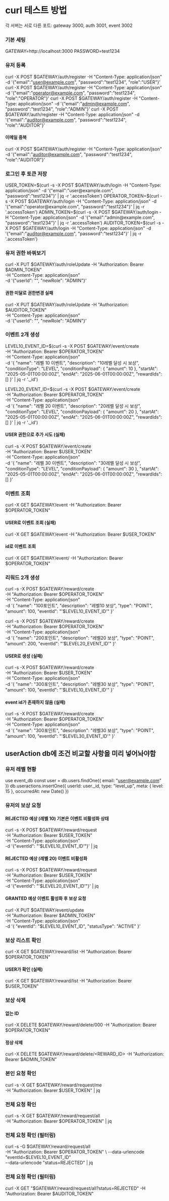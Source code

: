 # curl 테스트 방법

각 서버는 서로 다른 포트: gateway 3000, auth 3001, event 3002

### 기본 세팅
GATEWAY=http://localhost:3000
PASSWORD=test1234

### 유저 등록
curl -X POST $GATEWAY/auth/register -H "Content-Type: application/json" -d '{"email":"user@example.com", "password":"test1234", "role":"USER"}'
curl -X POST $GATEWAY/auth/register -H "Content-Type: application/json" -d '{"email":"operator@example.com", "password":"test1234", "role":"OPERATOR"}'
curl -X POST $GATEWAY/auth/register -H "Content-Type: application/json" -d '{"email":"admin@example.com", "password":"test1234", "role":"ADMIN"}'
curl -X POST $GATEWAY/auth/register -H "Content-Type: application/json" -d '{"email":"auditor@example.com", "password":"test1234", "role":"AUDITOR"}'

#### 이메일 중복
curl -X POST $GATEWAY/auth/register -H "Content-Type: application/json" -d '{"email":"auditor@example.com", "password":"test1234", "role":"AUDITOR"}'

### 로그인 후 토큰 저장
USER_TOKEN=$(curl -s -X POST $GATEWAY/auth/login -H "Content-Type: application/json" -d '{"email":"user@example.com", "password":"test1234"}' | jq -r '.accessToken')
OPERATOR_TOKEN=$(curl -s -X POST $GATEWAY/auth/login -H "Content-Type: application/json" -d '{"email":"operator@example.com", "password":"test1234"}' | jq -r '.accessToken')
ADMIN_TOKEN=$(curl -s -X POST $GATEWAY/auth/login -H "Content-Type: application/json" -d '{"email":"admin@example.com", "password":"test1234"}' | jq -r '.accessToken')
AUDITOR_TOKEN=$(curl -s -X POST $GATEWAY/auth/login -H "Content-Type: application/json" -d '{"email":"auditor@example.com", "password":"test1234"}' | jq -r '.accessToken')


### 유저 권한 바꿔보기
curl -X PUT $GATEWAY/auth/roleUpdate -H "Authorization: Bearer $ADMIN_TOKEN" \
  -H "Content-Type: application/json" \
  -d '{"userId": "<USERID>", "newRole": "ADMIN"}'

#### 권한 미달로 권한변경 실패
curl -X PUT $GATEWAY/auth/roleUpdate -H "Authorization: $AUDITOR_TOKEN" \
  -H "Content-Type: application/json" \
  -d '{"userId": "<USERID>", "newRole": "ADMIN"}'

### 이벤트 2개 생성
LEVEL10_EVENT_ID=$(curl -s -X POST $GATEWAY/event/create \
  -H "Authorization: Bearer $OPERATOR_TOKEN" \
  -H "Content-Type: application/json" \
  -d '{
    "name": "레벨 10 이벤트",
    "description": "10레벨 달성 시 보상",
    "conditionType": "LEVEL",
    "conditionPayload": { "amount": 10 },
    "startAt": "2025-05-01T00:00:00Z",
    "endAt": "2025-06-01T00:00:00Z",
    "rewardIds": []
  }' | jq -r '._id')

LEVEL20_EVENT_ID=$(curl -s -X POST $GATEWAY/event/create \
  -H "Authorization: Bearer $OPERATOR_TOKEN" \
  -H "Content-Type: application/json" \
  -d '{
    "name": "레벨 20 이벤트",
    "description": "20레벨 달성 시 보상",
    "conditionType": "LEVEL",
    "conditionPayload": { "amount": 20 },
    "startAt": "2025-05-01T00:00:00Z",
    "endAt": "2025-06-01T00:00:00Z",
    "rewardIds": []
  }' | jq -r '._id')

#### USER 권한으로 추가 시도 (실패)
curl -s -X POST $GATEWAY/event/create \
  -H "Authorization: Bearer $USER_TOKEN" \
  -H "Content-Type: application/json" \
  -d '{
    "name": "레벨 30 이벤트",
    "description": "30레벨 달성 시 보상",
    "conditionType": "LEVEL",
    "conditionPayload": { "amount": 30 },
    "startAt": "2025-05-01T00:00:00Z",
    "endAt": "2025-06-01T00:00:00Z",
    "rewardIds": []
  }'

### 이벤트 조회
curl -X GET $GATEWAY/event -H "Authorization: Bearer $OPERATOR_TOKEN"

#### USER로 이벤트 조회 (실패)
curl -X GET $GATEWAY/event -H "Authorization: Bearer $USER_TOKEN"

#### id로 이벤트 조회
curl -X GET $GATEWAY/event/<USERID> -H "Authorization: Bearer $OPERATOR_TOKEN"

### 리워드 2개 생성
curl -s -X POST $GATEWAY/reward/create \
  -H "Authorization: Bearer $OPERATOR_TOKEN" \
  -H "Content-Type: application/json" \
  -d '{
    "name": "100포인트",
    "description": "레벨10 보상",
    "type": "POINT",
    "amount": 100,
    "eventId": "'$LEVEL10_EVENT_ID'"
  }'

curl -s -X POST $GATEWAY/reward/create \
  -H "Authorization: Bearer $OPERATOR_TOKEN" \
  -H "Content-Type: application/json" \
  -d '{
    "name": "200포인트",
    "description": "레벨20 보상",
    "type": "POINT",
    "amount": 200,
    "eventId": "'$LEVEL20_EVENT_ID'"
  }'

#### USER로 생성 (실패)
curl -s -X POST $GATEWAY/reward/create \
  -H "Authorization: Bearer $USER_TOKEN" \
  -H "Content-Type: application/json" \
  -d '{
    "name": "300포인트",
    "description": "레벨30 보상",
    "type": "POINT",
    "amount": 100,
    "eventId": "'$LEVEL10_EVENT_ID'"
  }'

#### event id가 존재하지 않음 (실패)
curl -s -X POST $GATEWAY/reward/create \
  -H "Authorization: Bearer $OPERATOR_TOKEN" \
  -H "Content-Type: application/json" \
  -d '{
    "name": "300포인트",
    "description": "레벨30 보상",
    "type": "POINT",
    "amount": 100,
    "eventId": "'$LEVEL30_EVENT_ID'"
  }'

## userAction db에 조건 비교할 사항을 미리 넣어놔야함
### 유저 레벨 현황
use event_db
const user = db.users.findOne({ email: "user@example.com" })
db.useractions.insertOne({
  userId: user._id,
  type: "level_up",
  meta: { level: 15 },
  occurredAt: new Date()
})

### 유저의 보상 요청
#### REJECTED 예상 (레벨 10) 기본은 이벤트 비활성화 상태
curl -s -X POST $GATEWAY/reward/request \
  -H "Authorization: Bearer $USER_TOKEN" \
  -H "Content-Type: application/json" \
  -d '{"eventId": "'$LEVEL10_EVENT_ID'"}' | jq

#### REJECTED 예상 (레벨 20) 이벤트 비활성화
curl -s -X POST $GATEWAY/reward/request \
  -H "Authorization: Bearer $USER_TOKEN" \
  -H "Content-Type: application/json" \
  -d '{"eventId": "'$LEVEL20_EVENT_ID'"}' | jq

#### GRANTED 예상 이벤트 활성화 후 보상 요청
curl -X PUT $GATEWAY/event/update \
  -H "Authorization: Bearer $ADMIN_TOKEN" \
  -H "Content-Type: application/json" \
  -d '{
    "eventId": "$LEVEL10_EVENT_ID",
    "statusType": "ACTIVE"
  }'

### 보상 리스트 확인
curl -X GET $GATEWAY/reward/list -H "Authorization: Bearer $OPERATOR_TOKEN"

#### USER가 확인 (실패)
curl -X GET $GATEWAY/reward/list -H "Authorization: Bearer $USER_TOKEN"

### 보상 삭제
#### 없는 ID
curl -X DELETE $GATEWAY/reward/delete/000 -H "Authorization: Bearer $OPERATOR_TOKEN"

#### 정상 삭제
curl -X DELETE $GATEWAY/reward/delete/<REWARD_ID> -H "Authorization: Bearer $ADMIN_TOKEN"

### 본인 요청 확인
curl -s -X GET $GATEWAY/reward/request/me \
  -H "Authorization: Bearer $USER_TOKEN" | jq

### 전체 요청 확인
curl -s -X GET $GATEWAY/reward/request/all \
  -H "Authorization: Bearer $OPERATOR_TOKEN" | jq

### 전체 요청 확인 (필터링)
curl -s -G $GATEWAY/reward/request/all \
  -H "Authorization: Bearer $OPERATOR_TOKEN" \
  --data-urlencode "eventId=$LEVEL10_EVENT_ID" \
  --data-urlencode "status=REJECTED"  | jq

### 전체 요청 확인 (필터링)
curl -X GET "$GATEWAY/reward/request/all?status=REJECTED" -H "Authorization: Bearer $AUDITOR_TOKEN"